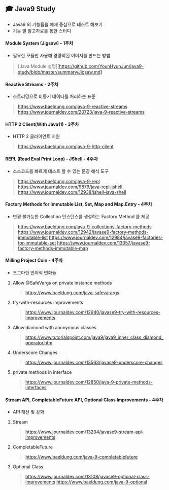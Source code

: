## 🎓 Java9 Study
- Java9 의 기능들을 예제 중심으로 테스트 해보기
- 기능 별 참고자료를 통한 스터디

#### Module System (Jigsaw) - 1주차
- 필요한 모듈만 사용해 경량회된 이미지를 만드는 방법 

> [Java Module 설명][https://github.com/YounHyunJun/java9-study/blob/master/summary/Jigsaw.md]

#### Reactive Streams - 2주차
- 스트리밍으로 비동기 데이터를 처리하는 표준
 
> https://www.baeldung.com/java-9-reactive-streams
> https://www.journaldev.com/20723/java-9-reactive-streams
 
#### HTTP 2 Client(With Java11) - 3주차
- HTTP 2 클라이언트 지원

> https://www.baeldung.com/java-9-http-client

#### REPL (Read Eval Print Loop) - JShell - 4주차
- 소스코드를 빠르게 테스트 할 수 있는 문장 해석 도구
    
> https://www.baeldung.com/java-9-repl
> https://www.journaldev.com/9879/java-repl-jshell
> https://www.journaldev.com/12938/jshell-java-shell

#### Factory Methods for Immutable List, Set, Map and Map.Entry - 4주차
- 변경 불가능한 Collection 인스턴스를 생성하는 Factory Method 를 제공
 
> https://www.baeldung.com/java-9-collections-factory-methods
> https://www.journaldev.com/12942/javase9-factory-methods-immutable-list
> https://www.journaldev.com/12984/javase9-factories-for-immutable-set
> https://www.journaldev.com/13057/javase9-factory-methods-immutable-map
 
#### Milling Project Coin - 4주차
- 조그마한 언어적 변화들

1) Allow @SafeVargs on private instance methods
    > https://www.baeldung.com/java-safevarargs
2) try-with-resources improvements
    > https://www.journaldev.com/12940/javase9-try-with-resources-improvements
3) Allow diamond with anonymous classes
    > https://www.tutorialspoint.com/java9/java9_inner_class_diamond_operator.htm
4) Underscore Changes
    > https://www.journaldev.com/13563/javase9-underscore-changes
5) private methods in interface
    > https://www.journaldev.com/12850/java-9-private-methods-interfaces

#### Stream API, CompletableFuture API, Optional Class Improvements - 4주차
- API 개선 및 강화

1) Stream
    > https://www.journaldev.com/13204/javase9-stream-api-improvements
2) CompletableFuture
    > https://www.baeldung.com/java-9-completablefuture   
3) Optional Class
    > https://www.journaldev.com/13108/javase9-optional-class-improvements
    > https://www.baeldung.com/java-9-optional
